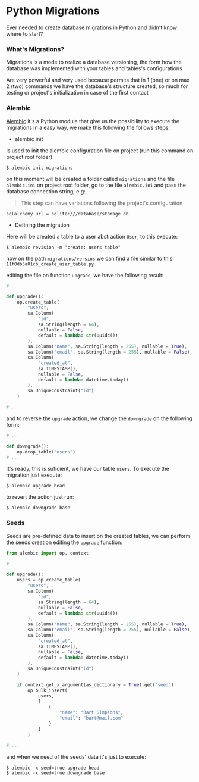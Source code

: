 # Python Migrations

Ever needed to create database migrations in Python and didn't know where to start?

### What's Migrations?

Migrations is a mode to realize a database versioning, the form how the database was implemented with your tables and
tables's configurations

Are very powerful and very used because permits that in 1 (one) or on max 2 (two) commands we have the database's
structure created, so much for testing or project's initialization in case of the first contact 

### Alembic

[Alembic](https://alembic.sqlalchemy.org/en/latest/) it's a Python module that give us the possibility to execute the
migrations in a easy way, we make this following the follows steps:

- alembic init 

Is used to init the alembic configuration file on project (run this command on project root folder)

```console
$ alembic init migrations
```

on this moment will be created a folder called `migrations` and the file `alembic.ini` on project root folder, go to the
file `alembic.ini` and pass the database connection string, e.g:

> This step can have variations following the project's configuration

```
sqlalchemy.url = sqlite:///database/storage.db
```

- Defining the migration

Here will be created a table to a user abstraction `User`, to this execute:

```console
$ alembic revision -m "create: users table"
```

now on the path `migrations/versios` we can find a file similar to this: `11f0db5a01cb_create_user_table.py`

editing the file on function `upgrade`, we have the following result:

```python
# ...

def upgrade():
    op.create_table(
        "users",
        sa.Column(
            "id",
            sa.String(length = 64),
            nullable = False,
            default = lambda: str(uuid4())
        ),
        sa.Column("name", sa.String(length = 255), nullable = True),
        sa.Column("email", sa.String(length = 255), nullable = False),
        sa.Column(
            "created_at",
            sa.TIMESTAMP(),
            nullable = False,
            default = lambda: datetime.today()
        ),
        sa.UniqueConstraint("id")
    )

# ...
```

and to reverse the `upgrade` action, we change the `downgrade` on the following form:

```python
# ...

def downgrade():
    op.drop_table("users")
# ...
```

It's ready, this is suficient, we have our table `users`. To execute the migration just execute:

```console
$ alembic upgrade head
```

to revert the action just run: 

```console
$ alembic downgrade base
```

### Seeds

Seeds are pre-defined data to insert on the created tables, we can perform the seeds creation editing the `upgrade`
function:

```python
from alembic import op, context

# ...

def upgrade():
    users = op.create_table(
        "users",
        sa.Column(
            "id",
            sa.String(length = 64),
            nullable = False,
            default = lambda: str(uuid4())
        ),
        sa.Column("name", sa.String(length = 255), nullable = True),
        sa.Column("email", sa.String(length = 255), nullable = False),
        sa.Column(
            "created_at",
            sa.TIMESTAMP(),
            nullable = False,
            default = lambda: datetime.today()
        ),
        sa.UniqueConstraint("id")
    )

    if context.get_x_argument(as_dictionary = True).get("seed"):
        op.bulk_insert(
            users,
            [
                {
                    "name": "Bart Simpsons",
                    "email": "bart@mail.com"
                }
            ]
        )

# ...
```

and when we need of the seeds' data it's just to execute:

```console
$ alembic -x seed=true upgrade head
$ alembic -x seed=true downgrade base
```

